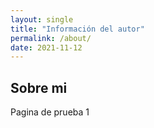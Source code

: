 ```yaml
---
layout: single
title: "Información del autor"
permalink: /about/
date: 2021-11-12
---
```


## Sobre mi

Pagina de prueba 1

